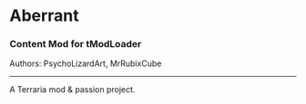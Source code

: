 # Aberrant
### Content Mod for tModLoader
Authors: PsychoLizardArt, MrRubixCube

---

A Terraria mod & passion project.
